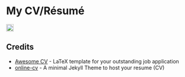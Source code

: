 # My CV/Résumé

<a href="https://rookiepeng.github.io/zpeng-resume-cv/zpeng_cv.pdf" target="_blank" rel="nofollow"><img src="https://img.shields.io/badge/Download-PDF-blue.svg" height="20" ></a>

## Credits

- [Awesome CV](https://github.com/posquit0/Awesome-CV) - LaTeX template for your outstanding job application
- [online-cv](https://github.com/sharu725/online-cv) - A minimal Jekyll Theme to host your resume (CV)